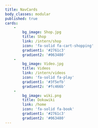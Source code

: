 ```yaml
---
title: NavCards
body_classes: modular
published: true
cards:
    -
        bg_image: Shop.jpg
        title: Shop
        link: /intern/shop
        icon: 'fa-solid fa-cart-shopping'
        gradient1: '#2761c3'
        gradient2: '#063480'
    -
        bg_image: Video.jpg
        title: Videos
        link: /intern/videos
        icon: 'fa-solid fa-play'
        gradient1: '#3f5efb'
        gradient2: '#fc466b'
    -
        bg_image: wiki.png
        title: Dokuwiki
        link: /home
        icon: 'fa-solid fa-book'
        gradient1: '#2761c3'
        gradient2: '#063480'
---
```



